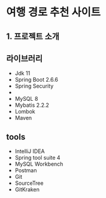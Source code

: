 # 여행 경로 추천 사이트

## 1. 프로젝트 소개

## 라이브러리
- Jdk 11 
- Spring Boot 2.6.6
- Spring Security
- 
- MySQL 8 
- Mybatis 2.2.2 
- Lombok
- Maven


## tools
- IntelliJ IDEA
- Spring tool suite 4
- MySQL Workbench
- Postman
- Git
- SourceTree
- GitKraken
